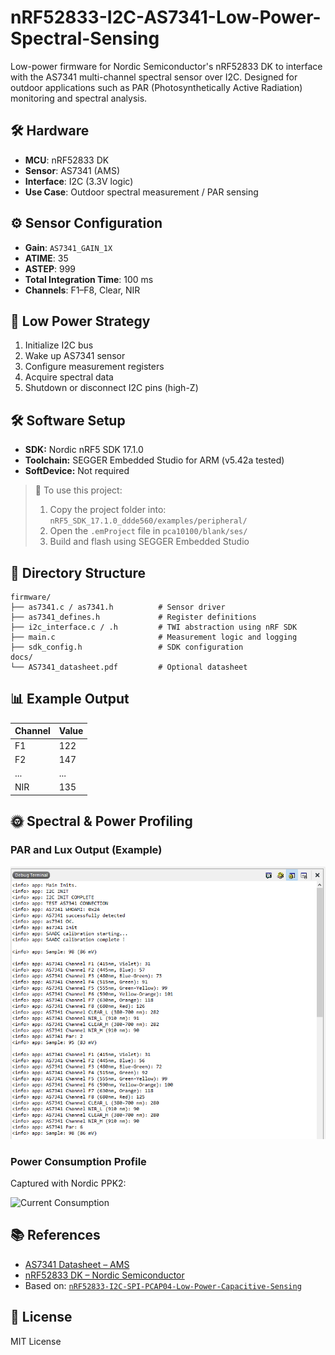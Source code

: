 # nRF52833-I2C-AS7341-Low-Power-Spectral-Sensing

Low-power firmware for Nordic Semiconductor's nRF52833 DK to interface with the AS7341 multi-channel spectral sensor over I2C. Designed for outdoor applications such as PAR (Photosynthetically Active Radiation) monitoring and spectral analysis.

## 🛠 Hardware

- **MCU**: nRF52833 DK  
- **Sensor**: AS7341 (AMS)  
- **Interface**: I2C (3.3V logic)  
- **Use Case**: Outdoor spectral measurement / PAR sensing  

## ⚙️ Sensor Configuration

- **Gain**: `AS7341_GAIN_1X`
- **ATIME**: 35  
- **ASTEP**: 999  
- **Total Integration Time**: 100 ms  
- **Channels**: F1–F8, Clear, NIR  

## 🔋 Low Power Strategy

1. Initialize I2C bus  
2. Wake up AS7341 sensor  
3. Configure measurement registers  
4. Acquire spectral data  
5. Shutdown or disconnect I2C pins (high-Z)  


## 🛠️ Software Setup

* **SDK:** Nordic nRF5 SDK 17.1.0
* **Toolchain:** SEGGER Embedded Studio for ARM (v5.42a tested)
* **SoftDevice:** Not required

> 📁 To use this project:
>
> 1. Copy the project folder into:
>    `nRF5_SDK_17.1.0_ddde560/examples/peripheral/`
> 2. Open the `.emProject` file in
>    `pca10100/blank/ses/`
> 3. Build and flash using SEGGER Embedded Studio

## 📂 Directory Structure

```
firmware/
├── as7341.c / as7341.h          # Sensor driver
├── as7341_defines.h             # Register definitions
├── i2c_interface.c / .h         # TWI abstraction using nRF SDK
├── main.c                       # Measurement logic and logging
├── sdk_config.h                 # SDK configuration
docs/
└── AS7341_datasheet.pdf         # Optional datasheet
```

## 📊 Example Output

| Channel | Value |
|---------|-------|
| F1      | 122   |
| F2      | 147   |
| ...     | ...   |
| NIR     | 135   |

## 🌞 Spectral & Power Profiling

### PAR and Lux Output (Example)

![PAR and Lux Results](images/as7441_debug_out.png)

### Power Consumption Profile

Captured with Nordic PPK2:

![Current Consumption](images/as7441_power_profilee.png)

## 📚 References

- [AS7341 Datasheet – AMS](https://ams.com/as7341)
- [nRF52833 DK – Nordic Semiconductor](https://www.nordicsemi.com/Products/nRF52833)
- Based on: [`nRF52833-I2C-SPI-PCAP04-Low-Power-Capacitive-Sensing`](https://github.com/daskals/nRF52833-I2C-SPI-PCAP04-Low-Power-Capacitive-Sensing)

## 📜 License

MIT License
